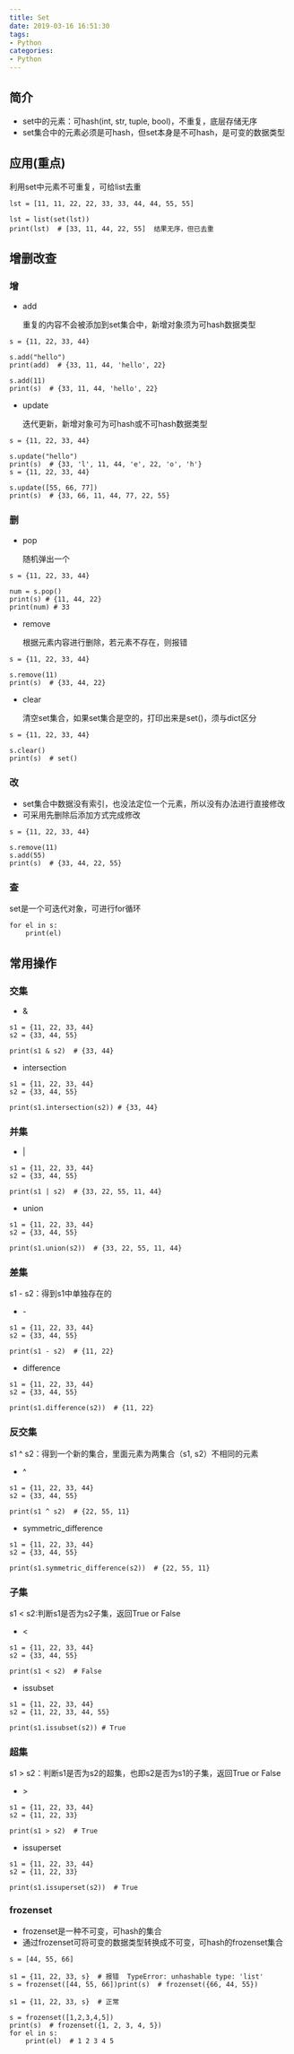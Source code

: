```yaml
---
title: Set
date: 2019-03-16 16:51:30
tags:
- Python
categories:
- Python
---
```


## 简介

- set中的元素：可hash(int, str, tuple, bool)，不重复，底层存储无序
- set集合中的元素必须是可hash，但set本身是不可hash，是可变的数据类型



## 应用(重点)

  利用set中元素不可重复，可给list去重

```
lst = [11, 11, 22, 22, 33, 33, 44, 44, 55, 55]

lst = list(set(lst))
print(lst)  # [33, 11, 44, 22, 55]  结果无序，但已去重
```



## 增删改查

### 增

- add

  重复的内容不会被添加到set集合中，新增对象须为可hash数据类型

```
s = {11, 22, 33, 44}

s.add("hello")
print(add)  # {33, 11, 44, 'hello', 22}

s.add(11)
print(s)  # {33, 11, 44, 'hello', 22}
```

- update

  迭代更新，新增对象可为可hash或不可hash数据类型

```
s = {11, 22, 33, 44}

s.update("hello")
print(s)  # {33, 'l', 11, 44, 'e', 22, 'o', 'h'}
s = {11, 22, 33, 44}

s.update([55, 66, 77])
print(s)  # {33, 66, 11, 44, 77, 22, 55}
```



### 删

- pop

  随机弹出一个

```
s = {11, 22, 33, 44}

num = s.pop()
print(s) # {11, 44, 22}
print(num) # 33
```

- remove

  根据元素内容进行删除，若元素不存在，则报错

```
s = {11, 22, 33, 44}

s.remove(11)
print(s)  # {33, 44, 22}
```

- clear

  清空set集合，如果set集合是空的，打印出来是set()，须与dict区分

```
s = {11, 22, 33, 44}

s.clear()
print(s)  # set()
```



### 改

- set集合中数据没有索引，也没法定位一个元素，所以没有办法进行直接修改
- 可采用先删除后添加方式完成修改

```
s = {11, 22, 33, 44}

s.remove(11)
s.add(55)
print(s)  # {33, 44, 22, 55}
```



### 查

  set是一个可迭代对象，可进行for循环

```
for el in s:
    print(el)
```



## 常用操作

### 交集

- &

```
s1 = {11, 22, 33, 44}
s2 = {33, 44, 55}

print(s1 & s2)  # {33, 44}
```

- intersection

```
s1 = {11, 22, 33, 44}
s2 = {33, 44, 55}

print(s1.intersection(s2)) # {33, 44}
```



### 并集

- |

```
s1 = {11, 22, 33, 44}
s2 = {33, 44, 55}

print(s1 | s2)  # {33, 22, 55, 11, 44}
```

- union

```
s1 = {11, 22, 33, 44}
s2 = {33, 44, 55}

print(s1.union(s2))  # {33, 22, 55, 11, 44}
```



### 差集

  s1 - s2：得到s1中单独存在的

- \-

```
s1 = {11, 22, 33, 44}
s2 = {33, 44, 55}

print(s1 - s2)  # {11, 22}
```

- difference

```
s1 = {11, 22, 33, 44}
s2 = {33, 44, 55}

print(s1.difference(s2))  # {11, 22}
```



### 反交集

  s1 ^ s2：得到一个新的集合，里面元素为两集合（s1, s2）不相同的元素

- ^

```
s1 = {11, 22, 33, 44}
s2 = {33, 44, 55}

print(s1 ^ s2)  # {22, 55, 11}
```

- symmetric_difference

```
s1 = {11, 22, 33, 44}
s2 = {33, 44, 55}

print(s1.symmetric_difference(s2))  # {22, 55, 11}
```



### 子集

  s1 < s2:判断s1是否为s2子集，返回True or False

- <

```
s1 = {11, 22, 33, 44}
s2 = {33, 44, 55}

print(s1 < s2)  # False
```

- issubset

```
s1 = {11, 22, 33, 44}
s2 = {11, 22, 33, 44, 55}

print(s1.issubset(s2)) # True
```



### 超集

  s1 > s2：判断s1是否为s2的超集，也即s2是否为s1的子集，返回True or False

- \>

```
s1 = {11, 22, 33, 44}
s2 = {11, 22, 33}

print(s1 > s2)  # True
```

- issuperset

```
s1 = {11, 22, 33, 44}
s2 = {11, 22, 33}

print(s1.issuperset(s2))  # True
```



### frozenset

- frozenset是一种不可变，可hash的集合
- 通过frozenset可将可变的数据类型转换成不可变，可hash的frozenset集合

```
s = [44, 55, 66]

s1 = {11, 22, 33, s}  # 报错  TypeError: unhashable type: 'list'
s = frozenset([44, 55, 66])print(s)  # frozenset({66, 44, 55})

s1 = {11, 22, 33, s}  # 正常
 
s = frozenset([1,2,3,4,5])
print(s)  # frozenset({1, 2, 3, 4, 5})
for el in s:
    print(el)  # 1 2 3 4 5
```

 
